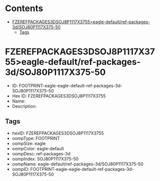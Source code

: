 



Contents
========

* [FZEREFPACKAGES3DSOJ8P1117X3755>eagle-default/ref-packages-3d/SOJ80P1117X375-50](#fzerefpackages3dsoj8p1117x3755eagle-defaultref-packages-3dsoj80p1117x375-50)
	* [Tags](#tags)

# FZEREFPACKAGES3DSOJ8P1117X3755>eagle-default/ref-packages-3d/SOJ80P1117X375-50

- ID: FOOTPRINT-eagle-eagle-default-ref-packages-3d-SOJ80P1117X375-50
- Hex ID: FZEREFPACKAGES3DSOJ8P1117X3755
- Name: 
- Description: 

## Tags

- hexID: FZEREFPACKAGES3DSOJ8P1117X3755
- oompType: FOOTPRINT
- oompSize: eagle
- oompColor: eagle-default
- oompDesc: ref-packages-3d
- oompIndex: SOJ80P1117X375-50
- oompName: eagle-default/ref-packages-3d/SOJ80P1117X375-50
- oompID: FOOTPRINT-eagle-eagle-default-ref-packages-3d-SOJ80P1117X375-50
